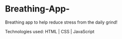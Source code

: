 # Breathing-App-

Breathing app to help reduce stress from the daily grind! 

Technologies used: HTML | CSS | JavaScript 

